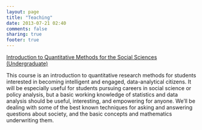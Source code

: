 ```yaml
---
layout: page
title: "Teaching"
date: 2013-07-21 02:40
comments: false
sharing: true
footer: true
---
```


[Introduction to Quantitative Methods for the Social Sciences (Undergraduate)](https://www.dropbox.com/s/enwj4f2bggewhn7/Murphy_Syllabus_Sec12.pdf)

This course is an introduction to quantitative research methods for students interested 
in becoming intelligent and engaged, data-analytical citizens. It will be especially useful 
for students pursuing careers in social science or policy analysis, but a basic working 
knowledge of statistics and data analysis should be useful, interesting, and empowering 
for anyone. We’ll be dealing with some of the best known techniques for asking and 
answering questions about society, and the basic concepts and mathematics 
underwriting them.

